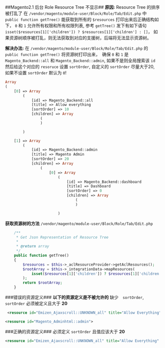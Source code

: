 ##Magento2.1 后台 Role Resource Tree 不显示##
**原因:** Resource Tree 的排序被打乱了
在 `/vendor/magento/module-user/Block/Role/Tab/Edit.php` 中 `public function getTree()` 能获取到所有的 `$resources` 打印出来后正确结构如下， `0` 和 `1` 允许所有权限和所有权限列表, 参考 `getTree()` 发下有如下语句 `isset($resources[1]['children']) ? $resources[1]['children'] : []`， 如果资源树顺序被打乱，则无法获取到对应的支援树，后端将无法显示资源树。

**解决办法:**
在 `/vendor/magento/module-user/Block/Role/Tab/Edit.php` 的 `public function getTree()` 将资源树打印出来，　确保 `0` 和 `1` 是 `Magento_Backend::all` 和 `Magento_Backend::admin`, 如果不是则全局搜索该 `id` 然后给这个对应的 `resoruce` 设置 `sortOrder`, 自定义的 `sortOrder` 尽量大于20, 如果不设置 `sortOrder` 默认为 `0`!

```php
Array
(
    [0] => Array
        (
            [id] => Magento_Backend::all
            [title] => Allow everything
            [sortOrder] => 10
            [children] => Array
                (
                )

        )

    [1] => Array
        (
            [id] => Magento_Backend::admin
            [title] => Magento Admin
            [sortOrder] => 20
            [children] => Array
                (
                    [0] => Array
                        (
                            [id] => Magento_Backend::dashboard
                            [title] => Dashboard
                            [sortOrder] => 0
                            [children] => Array
                                (
                                )

                        )
```

**获取资源树的方法**
`/vendor/magento/module-user/Block/Role/Tab/Edit.php`

```php
    /**
     * Get Json Representation of Resource Tree
     *
     * @return array
     */
    public function getTree()
    {
        $resources = $this->_aclResourceProvider->getAclResources();
        $rootArray = $this->_integrationData->mapResources(
            isset($resources[1]['children']) ? $resources[1]['children'] : []
        );
        return $rootArray;
    }
```

###错误的资源定义###
**以下的资源定义是不被允许的**
缺少　`sortOrder`, `sortOrder` 必须被定义且大于 **20**

```xml
 <resource id="Emizen_Ajaxscroll::UNKNOWN_all" title="Allow Everything"/>
```

```xml
<resource id="Magento_Adminhtml::admin">
```

###正确的资源定义###
必须定义 `sortOrder` 且值应该大于 **20**

```xml
<resource id="Emizen_Ajaxscroll::UNKNOWN_all" title="Allow Everything" sortOrder="100"/>
```